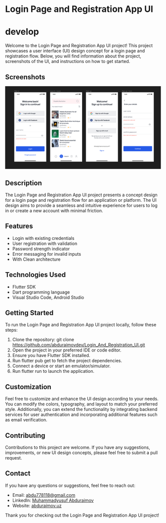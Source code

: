 # Login Page and Registration App UI
# develop

Welcome to the Login Page and Registration App UI project! This project showcases a user interface (UI) design concept for a login page and registration flow. Below, you will find information about the project, screenshots of the UI, and instructions on how to get started.

## Screenshots

![Login Screen](https://github.com/saidjohn/Login_And_Registration_UI/blob/master/presentation/ui_screenshot.png)


## Description

The Login Page and Registration App UI project presents a concept design for a login page and registration flow for an application or platform. The UI design aims to provide a seamless and intuitive experience for users to log in or create a new account with minimal friction.

## Features

- Login with existing credentials
- User registration with validation
- Password strength indicator
- Error messaging for invalid inputs
- With Clean architecture

## Technologies Used

- Flutter SDK
- Dart programming language
- Visual Studio Code, Android Studio

## Getting Started

To run the Login Page and Registration App UI project locally, follow these steps:

1. Clone the repository: git clone https://github.com/abduraimovdev/Login_And_Registration_UI.git
2. Open the project in your preferred IDE or code editor.
3. Ensure you have Flutter SDK installed.
4. Run flutter pub get to fetch the project dependencies.
5. Connect a device or start an emulator/simulator.
6. Run flutter run to launch the application.

## Customization

Feel free to customize and enhance the UI design according to your needs. You can modify the colors, typography, and layout to match your preferred style. Additionally, you can extend the functionality by integrating backend services for user authentication and incorporating additional features such as email verification.

## Contributing

Contributions to this project are welcome. If you have any suggestions, improvements, or new UI design concepts, please feel free to submit a pull request.

## Contact

If you have any questions or suggestions, feel free to reach out:

- Email: [abdu778118@gmail.com](mailto:abdu778118@gmail.com)
- LinkedIn: [Muhammadyusuf Abduraimov](linkedin.com/in/abduraimovdev)
- Website: [abduraimov.uz](http://abduraimov.uz)


Thank you for checking out the Login Page and Registration App UI project!
